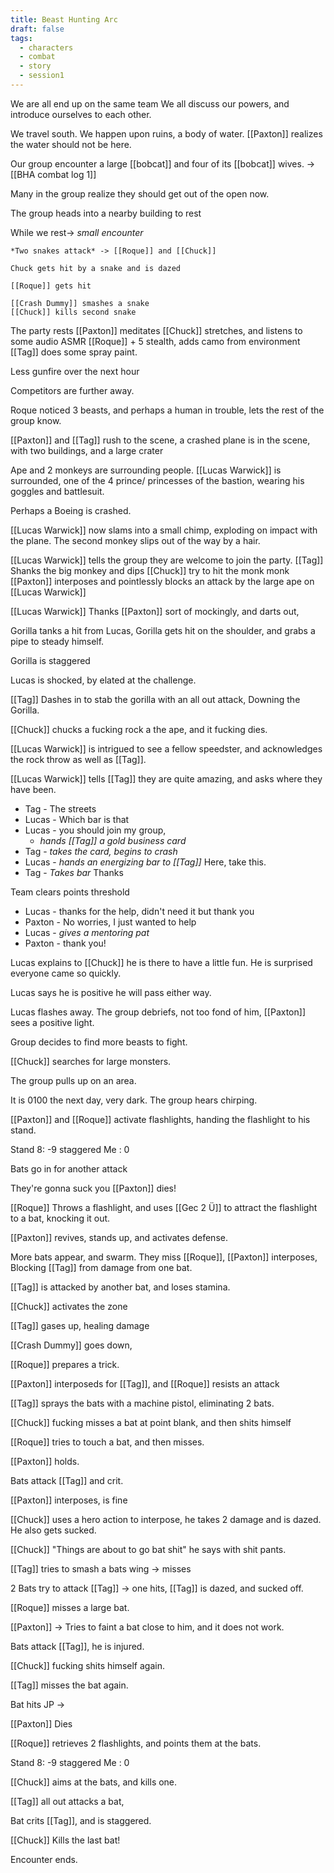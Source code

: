 ```yaml
---
title: Beast Hunting Arc
draft: false
tags:
  - characters
  - combat
  - story
  - session1
---
```

We are all end up on the same team
We all discuss our powers, and introduce ourselves to each other. 

We travel south.
We happen upon ruins, a body of water. 
[[Paxton]] realizes the water should not be here.

Our group encounter a large [[bobcat]] and four of its [[bobcat]] wives.
-> [[BHA combat log 1]]

Many in the group realize they should get out of the open now. 

The group heads into a nearby building to rest

While we rest->
*small encounter*
```
*Two snakes attack* -> [[Roque]] and [[Chuck]]

Chuck gets hit by a snake and is dazed

[[Roque]] gets hit 

[[Crash Dummy]] smashes a snake
[[Chuck]] kills second snake
```

The party rests
[[Paxton]] meditates
[[Chuck]] stretches, and listens to some audio ASMR 
[[Roque]] + 5 stealth, adds camo from environment
[[Tag]] does some spray paint. 

Less gunfire over the next hour

Competitors are further away.

Roque noticed 3 beasts, and perhaps a human in trouble, lets the rest of the group know. 

[[Paxton]] and [[Tag]] rush to the scene, a crashed plane is in the scene, with two buildings, and a large crater

Ape and 2 monkeys are surrounding people. 
[[Lucas Warwick]] is surrounded, one of the 4 prince/ princesses of the bastion, wearing his goggles and battlesuit. 

Perhaps a Boeing is crashed.

[[Lucas Warwick]] now slams into a small chimp, exploding on impact with the plane. The second monkey slips out of the way by a hair. 

[[Lucas Warwick]] tells the group they are welcome to join the party.
[[Tag]] Shanks the big monkey and dips
[[Chuck]] try to hit the monk monk
[[Paxton]] interposes and pointlessly blocks an attack by the large ape on [[Lucas Warwick]]

[[Lucas Warwick]] Thanks [[Paxton]] sort of mockingly, and darts out, 

Gorilla tanks a hit from Lucas, Gorilla gets hit on the shoulder, and grabs a pipe to steady himself. 

Gorilla is staggered

Lucas is shocked, by elated at the challenge. 

[[Tag]] Dashes in to stab the gorilla with an all out attack, Downing the Gorilla. 

[[Chuck]] chucks a fucking rock a the ape, and it fucking dies. 

[[Lucas Warwick]] is intrigued to see a fellow speedster, and acknowledges the rock throw as well as [[Tag]]. 

[[Lucas Warwick]] tells [[Tag]] they are quite amazing, and asks where they have been. 

- Tag - The streets
- Lucas - Which bar is that
- Lucas - you should join my group, 
	- *hands [[Tag]] a gold business card*
- Tag - *takes the card, begins to crash*
- Lucas - *hands an energizing bar to [[Tag]]* Here, take this.
- Tag - *Takes bar* Thanks

Team clears points threshold

- Lucas - thanks for the help, didn't need it but thank you
- Paxton - No worries, I just wanted to help
- Lucas - *gives a mentoring pat*
- Paxton - thank you!

Lucas explains to [[Chuck]] he is there to have a little fun. He is surprised everyone came so quickly. 

Lucas says he is positive he will pass either way. 

Lucas flashes away. 
The group debriefs, not too fond of him, [[Paxton]] sees a positive light.

Group decides to find more beasts to fight. 

[[Chuck]] searches for large monsters. 

The group pulls up on an area. 

It is 0100 the next day, very dark. The group hears chirping. 

[[Paxton]] and [[Roque]] activate flashlights, handing the flashlight to his stand. 

Stand 8: -9 staggered 
Me : 0 

Bats go in for another attack

They're gonna suck you 
[[Paxton]] dies!

[[Roque]] Throws a flashlight, and uses [[Gec 2 Ü]] to attract the flashlight to a bat, knocking it out. 

[[Paxton]] revives, stands up, and activates defense. 

More bats appear, and swarm. They miss [[Roque]], [[Paxton]] interposes, Blocking [[Tag]] from damage from one bat. 

[[Tag]] is attacked by another bat, and loses stamina. 

[[Chuck]] activates the zone

[[Tag]] gases up, healing damage

[[Crash Dummy]] goes down, 

[[Roque]] prepares a trick. 

[[Paxton]] interposeds for [[Tag]], and [[Roque]] resists an attack

[[Tag]] sprays the bats with a machine pistol, eliminating 2 bats. 

[[Chuck]] fucking misses a bat at point blank, and then shits himself

[[Roque]] tries to touch a bat, and then misses. 

[[Paxton]] holds. 

Bats attack [[Tag]] and crit.

[[Paxton]] interposes, is fine

[[Chuck]] uses a hero action to interpose, he takes 2 damage and is dazed. 
He also gets sucked.

[[Chuck]] "Things are about to go bat shit" he says with shit pants. 

[[Tag]] tries to smash a bats wing -> misses 

2 Bats try to attack [[Tag]] ->
one hits, [[Tag]] is dazed, and sucked off. 

[[Roque]] misses a large bat.

[[Paxton]] -> Tries to faint a bat close to him, and it does not work. 

Bats attack [[Tag]], he is injured. 

[[Chuck]] fucking shits himself again. 

[[Tag]] misses the bat again. 

Bat hits JP -> 

[[Paxton]] Dies

[[Roque]] retrieves 2 flashlights, and points them at the bats. 

Stand 8: -9 staggered 
Me : 0

[[Chuck]] aims at the bats, and kills one. 

[[Tag]] all out attacks a bat, 

Bat crits [[Tag]], and is staggered. 

[[Chuck]] Kills the last bat!

Encounter ends. 





